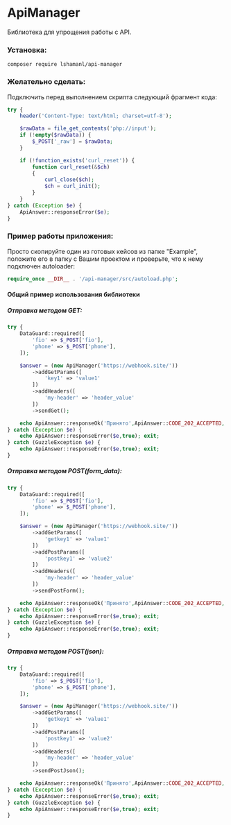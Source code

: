 # ApiManager
Библиотека для упрощения работы с API.

### Установка:
```
composer require lshamanl/api-manager
```
   
### Желательно сделать:
Подключить перед выполнением скрипта следующий фрагмент кода:
```php
try {
    header('Content-Type: text/html; charset=utf-8');

    $rawData = file_get_contents('php://input');
    if (!empty($rawData)) {
        $_POST['_raw'] = $rawData;
    }

    if (!function_exists('curl_reset')) {
        function curl_reset(&$ch)
        {
            curl_close($ch);
            $ch = curl_init();
        }
    }
} catch (Exception $e) {
    ApiAnswer::responseError($e);
}
```
   
### Пример работы приложения:
Просто скопируйте один из готовых кейсов из папке "Example", положите его в папку с Вашим проектом и проверьте, что к нему подключен autoloader:

```php
require_once __DIR__ . '/api-manager/src/autoload.php';
```

#### Общий пример использования библиотеки

##### Отправка методом GET:
```php
try {
    DataGuard::required([
        'fio' => $_POST['fio'],
        'phone' => $_POST['phone'],
    ]);

    $answer = (new ApiManager('https://webhook.site/'))
        ->addGetParams([
            'key1' => 'value1'
        ])
        ->addHeaders([
            'my-header' => 'header_value'
        ])
        ->sendGet();

    echo ApiAnswer::responseOk('Принято',ApiAnswer::CODE_202_ACCEPTED, true); exit;
} catch (Exception $e) {
    echo ApiAnswer::responseError($e,true); exit;
} catch (GuzzleException $e) {
    echo ApiAnswer::responseError($e,true); exit;
}
```

##### Отправка методом POST(form_data):
```php
try {
    DataGuard::required([
        'fio' => $_POST['fio'],
        'phone' => $_POST['phone'],
    ]);

    $answer = (new ApiManager('https://webhook.site/'))
        ->addGetParams([
            'getkey1' => 'value1'
        ])
        ->addPostParams([
            'postkey1' => 'value2'
        ])
        ->addHeaders([
            'my-header' => 'header_value'
        ])
        ->sendPostForm();

    echo ApiAnswer::responseOk('Принято',ApiAnswer::CODE_202_ACCEPTED, true); exit;
} catch (Exception $e) {
    echo ApiAnswer::responseError($e,true); exit;
} catch (GuzzleException $e) {
    echo ApiAnswer::responseError($e,true); exit;
}
```

##### Отправка методом POST(json):
```php
try {
    DataGuard::required([
        'fio' => $_POST['fio'],
        'phone' => $_POST['phone'],
    ]);

    $answer = (new ApiManager('https://webhook.site/'))
        ->addGetParams([
            'getkey1' => 'value1'
        ])
        ->addPostParams([
            'postkey1' => 'value2'
        ])
        ->addHeaders([
            'my-header' => 'header_value'
        ])
        ->sendPostJson();

    echo ApiAnswer::responseOk('Принято',ApiAnswer::CODE_202_ACCEPTED, true); exit;
} catch (Exception $e) {
    echo ApiAnswer::responseError($e,true); exit;
} catch (GuzzleException $e) {
    echo ApiAnswer::responseError($e,true); exit;
}
```
